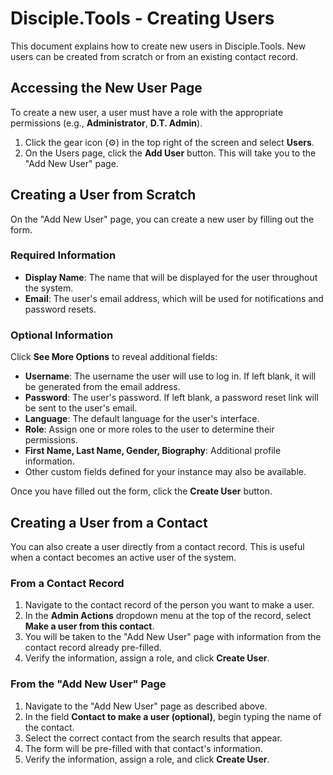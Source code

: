 # Disciple.Tools - Creating Users

This document explains how to create new users in Disciple.Tools. New users can be created from scratch or from an existing contact record.

## Accessing the New User Page

To create a new user, a user must have a role with the appropriate permissions (e.g., **Administrator**, **D.T. Admin**).

1.  Click the gear icon (⚙️) in the top right of the screen and select **Users**.
2.  On the Users page, click the **Add User** button. This will take you to the "Add New User" page.

## Creating a User from Scratch

On the "Add New User" page, you can create a new user by filling out the form.

### Required Information
*   **Display Name**: The name that will be displayed for the user throughout the system.
*   **Email**: The user's email address, which will be used for notifications and password resets.

### Optional Information
Click **See More Options** to reveal additional fields:
*   **Username**: The username the user will use to log in. If left blank, it will be generated from the email address.
*   **Password**: The user's password. If left blank, a password reset link will be sent to the user's email.
*   **Language**: The default language for the user's interface.
*   **Role**: Assign one or more roles to the user to determine their permissions.
*   **First Name, Last Name, Gender, Biography**: Additional profile information.
*   Other custom fields defined for your instance may also be available.

Once you have filled out the form, click the **Create User** button.

## Creating a User from a Contact

You can also create a user directly from a contact record. This is useful when a contact becomes an active user of the system.

### From a Contact Record
1.  Navigate to the contact record of the person you want to make a user.
2.  In the **Admin Actions** dropdown menu at the top of the record, select **Make a user from this contact**.
3.  You will be taken to the "Add New User" page with information from the contact record already pre-filled.
4.  Verify the information, assign a role, and click **Create User**.

### From the "Add New User" Page
1.  Navigate to the "Add New User" page as described above.
2.  In the field **Contact to make a user (optional)**, begin typing the name of the contact.
3.  Select the correct contact from the search results that appear.
4.  The form will be pre-filled with that contact's information.
5.  Verify the information, assign a role, and click **Create User**. 